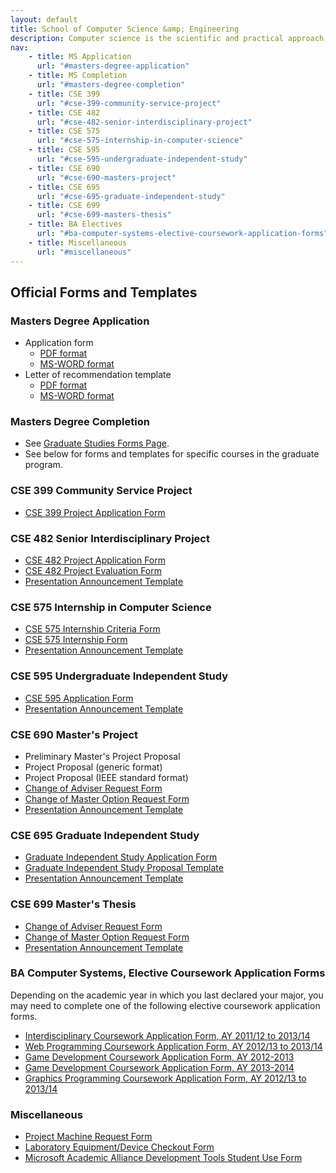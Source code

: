 ```yaml
---
layout: default
title: School of Computer Science &amp; Engineering
description: Computer science is the scientific and practical approach to computation and its applications.
nav:
    - title: MS Application
      url: "#masters-degree-application"
    - title: MS Completion
      url: "#masters-degree-completion"
    - title: CSE 399
      url: "#cse-399-community-service-project"
    - title: CSE 482
      url: "#cse-482-senior-interdisciplinary-project"
    - title: CSE 575
      url: "#cse-575-internship-in-computer-science"
    - title: CSE 595
      url: "#cse-595-undergraduate-independent-study"
    - title: CSE 690
      url: "#cse-690-masters-project"
    - title: CSE 695
      url: "#cse-695-graduate-independent-study"
    - title: CSE 699
      url: "#cse-699-masters-thesis"
    - title: BA Electives
      url: "#ba-computer-systems-elective-coursework-application-forms"
    - title: Miscellaneous
      url: "#miscellaneous"
---
```


## Official __Forms and Templates__

### Masters Degree Application

- Application form
    - [PDF format][ms-app-pdf]
    - [MS-WORD format][ms-app-doc]
- Letter of recommendation template
    - [PDF format][ms-rec-pdf]
    - [MS-WORD format][ms-rec-doc]

### Masters Degree Completion

- See [Graduate Studies Forms Page][grad-forms].
- See below for forms and templates for specific courses in the graduate program.

[ms-app-doc]: MS_Application_Form.doc
[ms-app-pdf]: MS_Application_Form.pdf
[ms-rec-doc]: MS_Reference_Form.doc
[ms-rec-pdf]: MS_Reference_Form.pdf
[grad-forms]: http://gradstudies.csusb.edu/currentStudents/forms.htm

### CSE 399 Community Service Project

<ul>
<li><a href="CSE_399_Proposal.pdf">CSE 399 Project Application Form</a></li>
</ul>

### CSE 482 Senior Interdisciplinary Project

<ul>
<li><a href="CSE-482-project-application-form.pdf">CSE 482 Project Application Form</a></li>
<li><a href="CSE-482-project-evaluation-form.pdf">CSE 482 Project Evaluation Form</a></li>
<li><a href="presentation_announcement_template.rtf">Presentation Announcement Template</a></li>
</ul>

### CSE 575 Internship in Computer Science

<ul>
<li><a href="UndergraduateInternshipCriteria.pdf">CSE 575 Internship Criteria Form </a></li>
<li><a href="InternshipForm.pdf">CSE 575 Internship Form </a></li>
<li><a href="presentation_announcement_template.rtf">Presentation Announcement Template</a></li>
</ul>

### CSE 595 Undergraduate Independent Study

<ul>
<li><a href="CSCI_595.pdf">CSE 595 Application Form</a></li>
<li><a href="presentation_announcement_template.rtf">Presentation Announcement Template</a></li>
</ul>

### CSE 690 Master's Project

<ul>
<li><!--a href="cse_690/PreliminaryMastersProjectProposalTemplate.doc"-->Preliminary Master's Project Proposal<!--/a--></li>
<li><!--a href="cse_690/FinalMastersProjectProposalTemplate.doc"-->Project Proposal (generic format)<!--/a--></li>
<li><!--a href="cse_690/IEEE_SRS.doc"-->Project Proposal (IEEE standard format)<!--/a--></li>
<li><a href="ChangeofAdvisorRequestForm2.pdf">Change of Adviser Request Form</a></li>
<li><a href="ChangeofMasterOptionRequestForm.pdf">Change of Master Option Request Form</a></li>
<li><a href="presentation_announcement_template_690.doc">Presentation Announcement Template</a></li>
</ul>

### CSE 695 Graduate Independent Study

<ul>
<li><a href="CSCI_695.pdf">Graduate Independent Study Application Form</a></li>
<li><a href="grad-indep-study-proposal-template.pdf">Graduate Independent Study Proposal Template</a></li>
<li><a href="presentation_announcement_template.rtf">Presentation Announcement Template</a></li>
</ul>

### CSE 699 Master's Thesis

<ul>
<li><a href="ChangeofAdvisorRequestForm2.pdf">Change of Adviser Request Form</a></li>
<li><a href="ChangeofMasterOptionRequestForm.pdf">Change of Master Option Request Form</a></li>
<li><a href="presentation_announcement_template_699.doc">Presentation Announcement Template</a></li>
</ul>

### BA Computer Systems, Elective Coursework Application Forms

<p>
Depending on the academic year in which you last declared your major,
you may need to complete one of the following elective coursework application forms.
</p>

<ul>
<li><a href="../programs/computer-systems/interdisciplinary-coursework-2011-present.pdf">Interdisciplinary Coursework Application Form, AY 2011/12 to 2013/14</a></li>
<li><a href="../programs/computer-systems/web-coursework-2012-present.pdf">Web Programming Coursework Application Form, AY 2012/13 to 2013/14</a></li>
<li><a href="../programs/computer-systems/game-coursework-2012-2013.pdf">Game Development Coursework Application Form, AY 2012-2013</a></li>
<li><a href="../programs/computer-systems/game-coursework-2013-present.pdf">Game Development Coursework Application Form, AY 2013-2014</a></li>
<li><a href="../programs/computer-systems/graphics-coursework-2012-present.pdf">Graphics Programming Coursework Application Form, AY 2012/13 to 2013/14</a></li>
</ul>

### Miscellaneous

<ul>
<li><a href="misc/project_machine_request_form.pdf">Project Machine Request Form</a></li>
<li><a href="misc/EquipmentCheckoutForm.pdf">Laboratory Equipment/Device Checkout Form</a></li>
<li><a href="../labs/MSDNAAStudentUse.pdf">Microsoft Academic Alliance Development Tools Student Use Form</a></li>
</ul>

